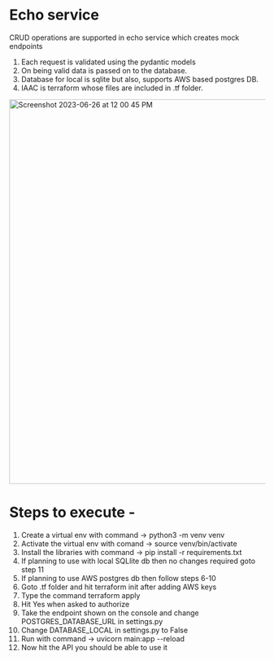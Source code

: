 # Echo service
CRUD operations are supported in echo service which creates mock endpoints

1. Each request is validated using the pydantic models
2. On being valid data is passed on to the database.
3. Database for local is sqlite but also, supports AWS based postgres DB.
4. IAAC is terraform whose files are included in .tf folder.
  
 <img width="756" alt="Screenshot 2023-06-26 at 12 00 45 PM" src="https://github.com/ravi105362/echo/assets/25511242/bbc277a4-9a75-44eb-9e4f-7767a7564cc4">





# Steps to execute -
1. Create a virtual env with command -> python3 -m venv venv
2. Activate the virtual env with comand  -> source venv/bin/activate
3. Install the libraries with command -> pip install -r requirements.txt
4. If planning to use with local SQLlite db then no changes required goto
step 11
5. If planning to use AWS postgres db then follow steps 6-10
6. Goto .tf folder and hit terraform init after adding AWS keys
7. Type the command terraform apply
8. Hit Yes when asked to authorize
9. Take the endpoint shown on the console and change POSTGRES_DATABASE_URL
in settings.py
10. Change DATABASE_LOCAL in settings.py to False
11. Run with command -> uvicorn main:app --reload
12. Now hit the API you should be able to use it
